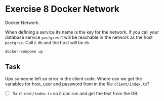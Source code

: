 # Exercise 8 Docker Network

Docker Network. 

When defining a service its name is the key for the network. If you call your database service `postgres` it will be reachable in the network as the host `postgres`. Call it `db` and the host will be `db`. 

```bash
docker-compose up
```

## Task

 Ups someone left an error in the client code. Where can we get the variables for host, user and password from in the file `client/index.ts`?

- [ ] fix `client/index.ts` so it can run and get the text from the DB.